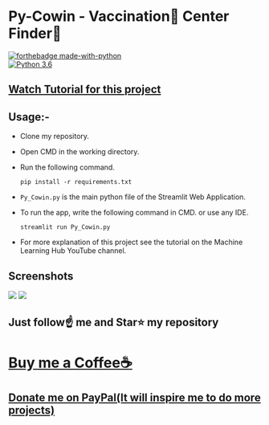 # Py-Cowin - Vaccination💉 Center Finder🔎 

[![forthebadge made-with-python](http://ForTheBadge.com/images/badges/made-with-python.svg)](https://www.python.org/)                 
[![Python 3.6](https://img.shields.io/badge/python-3.6-blue.svg)](https://www.python.org/downloads/release/python-360/)   

## [Watch Tutorial for this project](https://youtu.be/HTSDryllx0Y)

## Usage:-

- Clone my repository.
- Open CMD in the working directory.
- Run the following command.

  ```
  pip install -r requirements.txt
  ```
- `Py_Cowin.py` is the main python file of the Streamlit Web Application.
- To run the app, write the following command in CMD. or use any IDE.

  ```
  streamlit run Py_Cowin.py
  ```

- For more explanation of this project see the tutorial on the Machine Learning Hub YouTube channel.

## Screenshots

<img src="https://github.com/Spidy20/Py-Cowin/blob/master/t1.jpg">
<img src="https://github.com/Spidy20/Py-Cowin/blob/master/t2.jpg">


## Just follow☝️ me and Star⭐ my repository 

# [Buy me a Coffee☕](https://www.buymeacoffee.com/spidy20)
## [Donate me on PayPal(It will inspire me to do more projects)](https://www.paypal.me/spidy1820)
